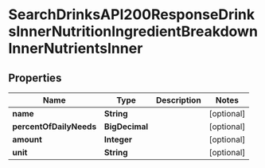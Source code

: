 

# SearchDrinksAPI200ResponseDrinksInnerNutritionIngredientBreakdownInnerNutrientsInner


## Properties

| Name | Type | Description | Notes |
|------------ | ------------- | ------------- | -------------|
|**name** | **String** |  |  [optional] |
|**percentOfDailyNeeds** | **BigDecimal** |  |  [optional] |
|**amount** | **Integer** |  |  [optional] |
|**unit** | **String** |  |  [optional] |



